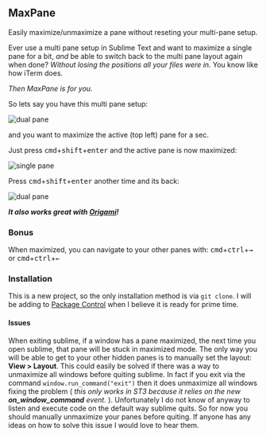 ## MaxPane

Easily maximize/unmaximize a pane without reseting your multi-pane setup.

Ever use a multi pane setup in Sublime Text and want to maximize a single pane for a bit, *and* be able to switch back to the multi pane layout again when done? *Without losing the positions all your files were in.* You know like how iTerm does.

*Then MaxPane is for you.*

So lets say you have this multi pane setup:

![dual pane](https://raw.github.com/jisaacks/MaxPane/3535650829f9bbb7df2d26428589b9bd47b13591/before.png)

and you want to maximize the active (top left) pane for a sec.

Just press <kbd>cmd</kbd>+<kbd>shift</kbd>+<kbd>enter</kbd> and the active pane is now maximized:

![single pane](https://raw.github.com/jisaacks/MaxPane/3535650829f9bbb7df2d26428589b9bd47b13591/after.png)

Press <kbd>cmd</kbd>+<kbd>shift</kbd>+<kbd>enter</kbd> another time and its back:

![dual pane](https://raw.github.com/jisaacks/MaxPane/3535650829f9bbb7df2d26428589b9bd47b13591/before.png)

***It also works great with [Origami](https://github.com/SublimeText/Origami)!***

### Bonus
When maximized, you can navigate to your other panes with: 
<kbd>cmd</kbd>+<kbd>ctrl</kbd>+<kbd>→</kbd> or <kbd>cmd</kbd>+<kbd>ctrl</kbd>+<kbd>←</kbd>

### Installation

This is a new project, so the only installation method is via `git clone`. I will be adding to [Package Control](http://wbond.net/sublime_packages/package_control) when I believe it is ready for prime time.

#### Issues

When exiting sublime, if a window has a pane maximized, the next time you open sublime, that pane will be stuck in maximized mode. The only way you will be able to get to your other hidden panes is to manually set the layout: **View > Layout**. This could easily be solved if there was a way to unmaximize all windows before quiting sublime. In fact if you exit via the command `window.run_command("exit")` then it does unmaximize all windows fixing the problem ( *this only works in ST3 because it relies on the new __on_window_command__ event.* ). Unfortunately I do not know of anyway to listen and execute code on the default way sublime quits. So for now you should manually unmaximize your panes before quiting. If anyone has any ideas on how to solve this issue I would love to hear them.

